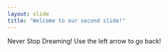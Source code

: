 ```yaml
---
layout: slide
title: "Welcome to our second slide!"
---
```

Never Stop Dreaming!
Use the left arrow to go back!
